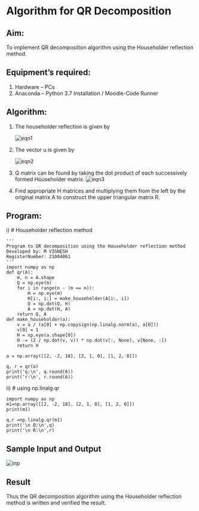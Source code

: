 # Algorithm for QR Decomposition
## Aim:
To implement QR decomposition algorithm using the Householder reflection method.
## Equipment’s required:
1.	Hardware – PCs
2.	Anaconda – Python 3.7 Installation / Moodle-Code Runner
## Algorithm:
1.	The householder reflection is given by 

    ![eqn1](./eq1.jpg)
2.	The vector u is given by

    ![eqn2](./eq2.jpg)
3.	Q matrix can be found by taking the dot product of each successively formed Householder matrix. 
![eqn3](./eq3.jpg)
4.	Find appropriate H matrices and multiplying them from the left by the original matrix A to construct the upper triangular matrix R.

## Program:
i)	# Householder reflection method
```
''' 
Program to QR decomposition using the Householder reflection method
Developed by: M VIGNESH
RegisterNumber: 21004061
'''
import numpy as np
def qr(A):
	m, n = A.shape
	Q = np.eye(m)
	for i in range(n - (m == n)):
	    H = np.eye(m)
	    H[i:, i:] = make_householder(A[i:, i])
	    Q = np.dot(Q, H)
	    A = np.dot(H, A)
	return Q, A
def make_householder(a):
	v = a / (a[0] + np.copysign(np.linalg.norm(a), a[0]))
	v[0] = 1
	H = np.eye(a.shape[0])
	H -= (2 / np.dot(v, v)) * np.dot(v[:, None], v[None, :])
	return H

a = np.array([[2, -2, 18], [2, 1, 0], [1, 2, 0]])

q, r = qr(a)
print('q:\n', q.round(6))
print('r:\n', r.round(6))
```
ii)	# using np.linalg.qr
```
import numpy as np
m1=np.array([[2, -2, 18], [2, 1, 0], [1, 2, 0]])
print(m1)
 
q,r =np.linalg.qr(m1)
print('\n Q:\n',q)
print('\n R:\n',r)
```
## Sample Input and Output
![inp](./input.jpg)

## Result
Thus the QR decomposition algorithm using the Householder reflection method is written and verified the result.